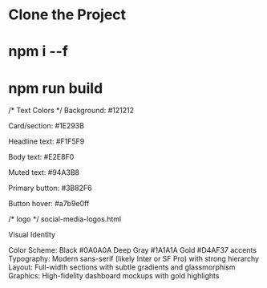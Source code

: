 # Clone the Project 

 <!--  npm i --f   -->
 # npm i --f 

 <!-- Build project  -->

 # npm run build 

 <!-- text  -->
 /* Text Colors */
Background: #121212

Card/section: #1E293B

Headline text: #F1F5F9

Body text: #E2E8F0

Muted text: #94A3B8

Primary button: #3B82F6

Button hover: #a7b9e0ff

 /* logo */
social-media-logos.html


Visual Identity

Color Scheme: Black #0A0A0A
Deep Gray #1A1A1A
Gold #D4AF37 accents
Typography: Modern sans-serif (likely Inter or SF Pro) with strong hierarchy
Layout: Full-width sections with subtle gradients and glassmorphism
Graphics: High-fidelity dashboard mockups with gold highlights











































































































































































































































































































































































































































































































































































